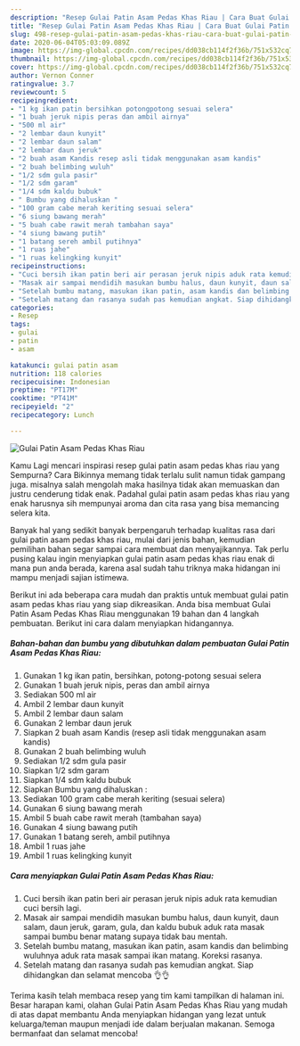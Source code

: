 ```yaml
---
description: "Resep Gulai Patin Asam Pedas Khas Riau | Cara Buat Gulai Patin Asam Pedas Khas Riau Yang Enak Banget"
title: "Resep Gulai Patin Asam Pedas Khas Riau | Cara Buat Gulai Patin Asam Pedas Khas Riau Yang Enak Banget"
slug: 498-resep-gulai-patin-asam-pedas-khas-riau-cara-buat-gulai-patin-asam-pedas-khas-riau-yang-enak-banget
date: 2020-06-04T05:03:09.089Z
image: https://img-global.cpcdn.com/recipes/dd038cb114f2f36b/751x532cq70/gulai-patin-asam-pedas-khas-riau-foto-resep-utama.jpg
thumbnail: https://img-global.cpcdn.com/recipes/dd038cb114f2f36b/751x532cq70/gulai-patin-asam-pedas-khas-riau-foto-resep-utama.jpg
cover: https://img-global.cpcdn.com/recipes/dd038cb114f2f36b/751x532cq70/gulai-patin-asam-pedas-khas-riau-foto-resep-utama.jpg
author: Vernon Conner
ratingvalue: 3.7
reviewcount: 5
recipeingredient:
- "1 kg ikan patin bersihkan potongpotong sesuai selera"
- "1 buah jeruk nipis peras dan ambil airnya"
- "500 ml air"
- "2 lembar daun kunyit"
- "2 lembar daun salam"
- "2 lembar daun jeruk"
- "2 buah asam Kandis resep asli tidak menggunakan asam kandis"
- "2 buah belimbing wuluh"
- "1/2 sdm gula pasir"
- "1/2 sdm garam"
- "1/4 sdm kaldu bubuk"
- " Bumbu yang dihaluskan "
- "100 gram cabe merah keriting sesuai selera"
- "6 siung bawang merah"
- "5 buah cabe rawit merah tambahan saya"
- "4 siung bawang putih"
- "1 batang sereh ambil putihnya"
- "1 ruas jahe"
- "1 ruas kelingking kunyit"
recipeinstructions:
- "Cuci bersih ikan patin beri air perasan jeruk nipis aduk rata kemudian cuci bersih lagi."
- "Masak air sampai mendidih masukan bumbu halus, daun kunyit, daun salam, daun jeruk, garam, gula, dan kaldu bubuk aduk rata masak sampai bumbu benar matang supaya tidak bau mentah."
- "Setelah bumbu matang, masukan ikan patin, asam kandis dan belimbing wuluhnya aduk rata masak sampai ikan matang. Koreksi rasanya."
- "Setelah matang dan rasanya sudah pas kemudian angkat. Siap dihidangkan dan selamat mencoba 👌👌"
categories:
- Resep
tags:
- gulai
- patin
- asam

katakunci: gulai patin asam 
nutrition: 118 calories
recipecuisine: Indonesian
preptime: "PT17M"
cooktime: "PT41M"
recipeyield: "2"
recipecategory: Lunch

---
```



![Gulai Patin Asam Pedas Khas Riau](https://img-global.cpcdn.com/recipes/dd038cb114f2f36b/751x532cq70/gulai-patin-asam-pedas-khas-riau-foto-resep-utama.jpg)

Kamu Lagi mencari inspirasi resep gulai patin asam pedas khas riau yang Sempurna? Cara Bikinnya memang tidak terlalu sulit namun tidak gampang juga. misalnya salah mengolah maka hasilnya tidak akan memuaskan dan justru cenderung tidak enak. Padahal gulai patin asam pedas khas riau yang enak harusnya sih mempunyai aroma dan cita rasa yang bisa memancing selera kita.



Banyak hal yang sedikit banyak berpengaruh terhadap kualitas rasa dari gulai patin asam pedas khas riau, mulai dari jenis bahan, kemudian pemilihan bahan segar sampai cara membuat dan menyajikannya. Tak perlu pusing kalau ingin menyiapkan gulai patin asam pedas khas riau enak di mana pun anda berada, karena asal sudah tahu triknya maka hidangan ini mampu menjadi sajian istimewa.


Berikut ini ada beberapa cara mudah dan praktis untuk membuat gulai patin asam pedas khas riau yang siap dikreasikan. Anda bisa membuat Gulai Patin Asam Pedas Khas Riau menggunakan 19 bahan dan 4 langkah pembuatan. Berikut ini cara dalam menyiapkan hidangannya.

<!--inarticleads1-->

##### Bahan-bahan dan bumbu yang dibutuhkan dalam pembuatan Gulai Patin Asam Pedas Khas Riau:

1. Gunakan 1 kg ikan patin, bersihkan, potong-potong sesuai selera
1. Gunakan 1 buah jeruk nipis, peras dan ambil airnya
1. Sediakan 500 ml air
1. Ambil 2 lembar daun kunyit
1. Ambil 2 lembar daun salam
1. Gunakan 2 lembar daun jeruk
1. Siapkan 2 buah asam Kandis (resep asli tidak menggunakan asam kandis)
1. Gunakan 2 buah belimbing wuluh
1. Sediakan 1/2 sdm gula pasir
1. Siapkan 1/2 sdm garam
1. Siapkan 1/4 sdm kaldu bubuk
1. Siapkan  Bumbu yang dihaluskan :
1. Sediakan 100 gram cabe merah keriting (sesuai selera)
1. Gunakan 6 siung bawang merah
1. Ambil 5 buah cabe rawit merah (tambahan saya)
1. Gunakan 4 siung bawang putih
1. Gunakan 1 batang sereh, ambil putihnya
1. Ambil 1 ruas jahe
1. Ambil 1 ruas kelingking kunyit




<!--inarticleads2-->

##### Cara menyiapkan Gulai Patin Asam Pedas Khas Riau:

1. Cuci bersih ikan patin beri air perasan jeruk nipis aduk rata kemudian cuci bersih lagi.
1. Masak air sampai mendidih masukan bumbu halus, daun kunyit, daun salam, daun jeruk, garam, gula, dan kaldu bubuk aduk rata masak sampai bumbu benar matang supaya tidak bau mentah.
1. Setelah bumbu matang, masukan ikan patin, asam kandis dan belimbing wuluhnya aduk rata masak sampai ikan matang. Koreksi rasanya.
1. Setelah matang dan rasanya sudah pas kemudian angkat. Siap dihidangkan dan selamat mencoba 👌👌




Terima kasih telah membaca resep yang tim kami tampilkan di halaman ini. Besar harapan kami, olahan Gulai Patin Asam Pedas Khas Riau yang mudah di atas dapat membantu Anda menyiapkan hidangan yang lezat untuk keluarga/teman maupun menjadi ide dalam berjualan makanan. Semoga bermanfaat dan selamat mencoba!
